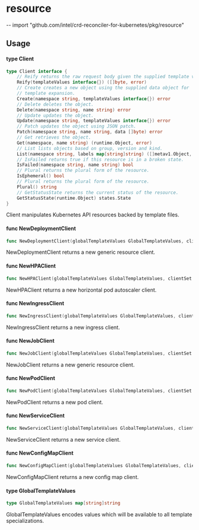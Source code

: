 # resource
--
    import "github.com/intel/crd-reconciler-for-kubernetes/pkg/resource"


## Usage

#### type Client

```go
type Client interface {
	// Reify returns the raw request body given the supplied template values.
	Reify(templateValues interface{}) ([]byte, error)
	// Create creates a new object using the supplied data object for
	// template expansion.
	Create(namespace string, templateValues interface{}) error
	// Delete deletes the object.
	Delete(namespace string, name string) error
	// Update updates the object.
	Update(namespace string, templateValues interface{}) error
	// Patch updates the object using JSON patch.
	Patch(namespace string, name string, data []byte) error
	// Get retrieves the object.
	Get(namespace, name string) (runtime.Object, error)
	// List lists objects based on group, version and kind.
	List(namespace string, labels map[string]string) ([]metav1.Object, error)
	// IsFailed returns true if this resource is in a broken state.
	IsFailed(namespace string, name string) bool
	// Plural returns the plural form of the resource.
	IsEphemeral() bool
	// Plural returns the plural form of the resource.
	Plural() string
	// GetStatusState returns the current status of the resource.
	GetStatusState(runtime.Object) states.State
}
```

Client manipulates Kubernetes API resources backed by template files.

#### func  NewDeploymentClient

```go
func NewDeploymentClient(globalTemplateValues GlobalTemplateValues, clientSet *kubernetes.Clientset, templateFileName string) Client
```
NewDeploymentClient returns a new generic resource client.

#### func  NewHPAClient

```go
func NewHPAClient(globalTemplateValues GlobalTemplateValues, clientSet *kubernetes.Clientset, templateFileName string) Client
```
NewHPAClient returns a new horizontal pod autoscaler client.

#### func  NewIngressClient

```go
func NewIngressClient(globalTemplateValues GlobalTemplateValues, clientSet *kubernetes.Clientset, templateFileName string) Client
```
NewIngressClient returns a new ingress client.

#### func  NewJobClient

```go
func NewJobClient(globalTemplateValues GlobalTemplateValues, clientSet *kubernetes.Clientset, templateFileName string) Client
```
NewJobClient returns a new generic resource client.

#### func  NewPodClient

```go
func NewPodClient(globalTemplateValues GlobalTemplateValues, clientSet *kubernetes.Clientset, templateFileName string) Client
```
NewPodClient returns a new pod client.

#### func  NewServiceClient

```go
func NewServiceClient(globalTemplateValues GlobalTemplateValues, clientSet *kubernetes.Clientset, templateFileName string) Client
```
NewServiceClient returns a new service client.

#### func  NewConfigMapClient

```go
func NewConfigMapClient(globalTemplateValues GlobalTemplateValues, clientSet *kubernetes.Clientset, templateFileName string) Client
```
NewConfigMapClient returns a new config map client.

#### type GlobalTemplateValues

```go
type GlobalTemplateValues map[string]string
```

GlobalTemplateValues encodes values which will be available to all template
specializations.
